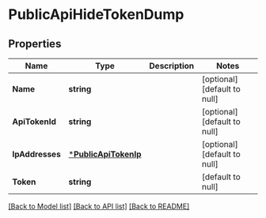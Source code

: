 # PublicApiHideTokenDump

## Properties
Name | Type | Description | Notes
------------ | ------------- | ------------- | -------------
**Name** | **string** |  | [optional] [default to null]
**ApiTokenId** | **string** |  | [optional] [default to null]
**IpAddresses** | [***PublicApiTokenIp**](PublicApiTokenIp.md) |  | [optional] [default to null]
**Token** | **string** |  | [default to null]

[[Back to Model list]](../README.md#documentation-for-models) [[Back to API list]](../README.md#documentation-for-api-endpoints) [[Back to README]](../README.md)


